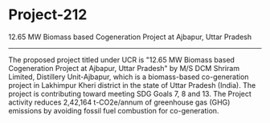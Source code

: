 # Project-212
12.65 MW Biomass based Cogeneration Project at Ajbapur, Uttar Pradesh
_____________
The proposed project titled under UCR is "12.65 MW Biomass based Cogeneration Project at Ajbapur, Uttar Pradesh" by M/S DCM Shriram Limited, Distillery Unit-Ajbapur, which is a biomass-based co-generation project in Lakhimpur Kheri district in the state of Uttar Pradesh (India). The project is contributing toward meeting SDG Goals 7, 8 and 13. The Project activity reduces 2,42,164 t-CO2e/annum of greenhouse gas (GHG) emissions by avoiding fossil fuel combustion for co-generation.
